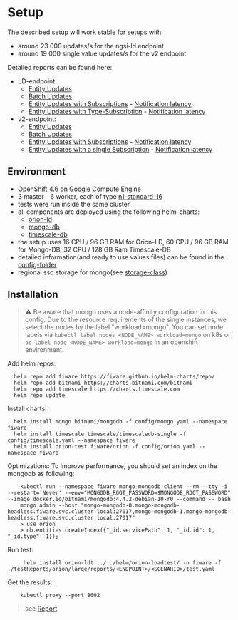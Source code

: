 # Setup

The described setup will work stable for setups with:
- around 23 000 updates/s for the ngsi-ld endpoint 
- around 19 000 single value updates/s for the v2 endpoint



Detailed reports can be found here:
* LD-endpoint:
    * [Entity Updates](https://fiware.github.io/orion-loadtest/testReports/orion-ld-troe/large/reports/ld/EntityUpdateSimulation/gatling-report.html) 
    * [Batch Updates](https://fiware.github.io/orion-loadtest/testReports/orion-ld-troe/large/reports/ld/BatchUpdateSimulation/gatling-report.html)
    * [Entity Updates with Subscriptions](https://fiware.github.io/orion-loadtest/testReports/orion-ld-troe/large/reports/ld/EntityUpdateWithSubscriptionSimulation/gatling-report.html) - [Notification latency](reports/ld/EntityUpdateWithSubscriptionSimulation/grafana-report.png)
    * [Entity Updates with Type-Subscription](https://fiware.github.io/orion-loadtest/testReports/orion-ld-troe/large/reports/ld/EntityUpdateWithTypeSubscriptionSimulation/gatling-report.html) - [Notification latency](reports/ld/EntityUpdateWithTypeSubscriptionSimulation/grafana-report.png)
 * v2-endpoint:
    * [Entity Updates](https://fiware.github.io/orion-loadtest/testReports/orion-ld-troe/large/reports/v2/EntityUpdateSimulation/gatling-report.html) 
    * [Batch Updates](https://fiware.github.io/orion-loadtest/testReports/orion-ld-troe/large/reports/v2/BatchUpdateSimulation/gatling-report.html)
    * [Entity Updates with Subscriptions](https://fiware.github.io/orion-loadtest/testReports/orion-ld-troe/large/reports/v2/EntityUpdateWithSubscriptionSimulation/gatling-report.html) - [Notification latency](reports/v2/EntityUpdateWithSubscriptionSimulation/grafana-report.png)
    * [Entity Updates with a single Subscription](https://fiware.github.io/orion-loadtest/testReports/orion-ld-troe/large/reports/v2/EntityUpdateWithSingleSubscriptionSimulation/gatling-report.html) - [Notification latency](reports/v2/EntityUpdateWithSingleSubscriptionSimulation/grafana-report.png)
      

## Environment

- [OpenShift 4.6](https://docs.openshift.com/container-platform/4.6/welcome/index.html) on [Google Compute Engine](https://cloud.google.com/compute)
- 3 master - 6 worker, each of type [n1-standard-16](https://cloud.google.com/compute/docs/machine-types)
- tests were run inside the same cluster
- all components are deployed using the following helm-charts:
    - [orion-ld](https://github.com/FIWARE/helm-charts/tree/main/charts/orion)
    - [mongo-db](https://github.com/bitnami/charts/tree/master/bitnami/mongodb)
    - [timescale-db](https://github.com/timescale/timescaledb-kubernetes/tree/master/charts/timescaledb-single)
- the setup uses 16 CPU / 96 GB RAM for Orion-LD, 60 CPU / 96 GB RAM for Mongo-DB, 32 CPU / 128 GB Ram Timescale-DB 
- detailed information(and ready to use values files) can be found in the [config-folder](config)
- regional ssd storage for mongo(see [storage-class](config/storage-class.yaml))

## Installation

> :warning: Be aware that mongo uses a node-affinity configuration in this config. Due to the resource requirements of the single instances, we 
> select the nodes by the label "workload=mongo". You can set node labels via `kubectl label nodes <NODE_NAME> workload=mongo` on k8s or 
>`oc label node <NODE_NAME> workload=mongo` in an openshift environment.

Add helm repos:
```
  helm repo add fiware https://fiware.github.io/helm-charts/repo/
  helm repo add bitnami https://charts.bitnami.com/bitnami
  helm repo add timescale https://charts.timescale.com
  helm repo update
```

Install charts:
```
  helm install mongo bitnami/mongodb -f config/mongo.yaml --namespace fiware
  helm install timescale timescale/timescaledb-single -f config/timescale.yaml --namespace fiware
  helm install orion-test fiware/orion -f config/orion.yaml --namespace fiware
```

Optimizations:
To improve performance, you should set an index on the mongodb as following:
```
    kubectl run --namespace fiware mongo-mongodb-client --rm --tty -i --restart='Never' --env="MONGODB_ROOT_PASSWORD=$MONGODB_ROOT_PASSWORD" --image docker.io/bitnami/mongodb:4.4.2-debian-10-r0 --command -- bash
    mongo admin --host "mongo-mongodb-0.mongo-mongodb-headless.fiware.svc.cluster.local:27017,mongo-mongodb-1.mongo-mongodb-headless.fiware.svc.cluster.local:27017"
    > use orion
    > db.entities.createIndex({"_id.servicePath": 1, "_id.id": 1, "_id.type": 1});
```

Run test:
```
     helm install orion-ldt ../../helm/orion-loadtest/ -n fiware -f ./testReports/orion/large/reports/<ENDPOINT>/<SCENARIO>/test.yaml
```

Get the results:
```
    kubectl proxy --port 8002
```
> see [Report](http://localhost:8002/api/v1/namespaces/fiware/services/orion-ldt-orion-loadtest:8080/proxy/)
